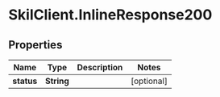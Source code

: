 # SkilClient.InlineResponse200

## Properties

Name | Type | Description | Notes
------------ | ------------- | ------------- | -------------
**status** | **String** |  | [optional] 


